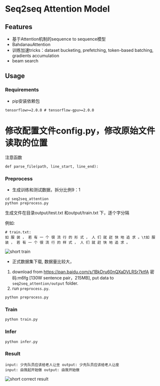 # Seq2seq Attention Model


## Features

* 基于Attention机制的sequence to sequence模型
* BahdanauAttention
* 训练加速tricks：dataset bucketing, prefetching, token-based batching, gradients accumulation
* beam search

## Usage

### Requirements
* pip安装依赖包
```
tensorflow>=2.0.0 # tensorflow-gpu>=2.0.0
```
# 修改配置文件config.py，修改原始文件读取的位置
注意函数
```buildoutcfg
def parse_file(path, line_start, line_end):
```

### Preprocess


- 生成训练和测试数据，拆分比例9：1
```
cd seq2seq_attention
python preprocess.py
```

生成文件在目录output/test.txt 和output/train.txt 下，逐个字分隔

例如:
```
# train.txt:
如 服 装 ， 若 有 一 个 很 流 行 的 形 式 ， 人 们 就 赶 快 地 追 求 。\t如 服 装 ， 若 有 一 个 很 流 行 的 样 式 ， 人 们 就 赶 快 地 追 求 。
```

![short train](../../docs/git_image/short_train.png)

- 正式数据集下载, 数据量比较大，
1. download from https://pan.baidu.com/s/1BkDru60nQXaDVLRSr7ktfA  密码:m6fg [130W sentence pair，215MB], put data to `seq2seq_attention/output` folder.
2. run `preprocess.py`.
```
python preprocess.py
```


### Train

```
python train.py
```

### Infer
```
python infer.py

```

### Result
```
input: 少先队员应该给老人让坐 output: 少先队员应该给老人让座
input: 由我起开始做 output: 由我开始做

```
![short correct result](../../docs/git_image/short_result.png)